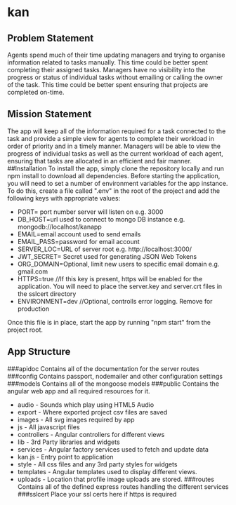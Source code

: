 # kan
## Problem Statement
Agents spend much of their time updating managers and trying to organise information related to tasks manually. This time could be better spent completing their assigned tasks. Managers have no visibility into the progress or status of individual tasks without emailing or calling the owner of the task. This time could be better spent ensuring that projects are completed on-time.
## Mission Statement
The app will keep all of the information required for a task connected to the task and provide a simple view for agents to complete their workload in order of priority and in a timely manner. Managers will be able to view the progress of individual tasks as well as the current workload of each agent, ensuring that tasks are allocated in an efficient and fair manner.
##Installation
To install the app, simply clone the repository locally and run npm install to download all dependencies.
Before starting the application, you will need to set a number of environment variables for the app instance. To do this, create a file called ".env" in the root of the project and add the following keys with appropriate values:
* PORT= port number server will listen on e.g. 3000
* DB_HOST=url used to connect to mongo DB instance e.g. mongodb://localhost/kanapp
* EMAIL=email account used to send emails
* EMAIL_PASS=password for email account
* SERVER_LOC=URL of server root e.g. http://localhost:3000/
* JWT_SECRET= Secret used for generating JSON Web Tokens
* ORG_DOMAIN=Optional, limit new users to specific email domain e.g. gmail.com
* HTTPS=true //If this key is present, https will be enabled for the application. You will need to place the server.key and server.crt files in the sslcert directory
* ENVIRONMENT=dev //Optional, controlls error logging. Remove for production
 
Once this file is in place, start the app by running "npm start" from the project root.
## App Structure
###apidoc
Contains all of the documentation for the server routes
###config
Contains passport, nodemailer and other configuration settings
###models
Contains all of the mongoose models
###public
Contains the angular web app and all required resources for it.
* audio - Sounds which play using HTML5 Audio
* export - Where exported project csv files are saved
* images - All svg images required by app
* js - All javascript files
 * controllers - Angular controllers for different views
 * lib - 3rd Party libraries and widgets
 * services - Angular factory services used to fetch and update data
 * kan.js - Entry point to application
* style - All css files and any 3rd party styles for widgets
* templates - Angular templates used to display different views.
* uploads - Location that profile image uploads are stored.
###routes
Contains all of the defined express routes handling the different services
###sslcert
Place your ssl certs here if https is required

